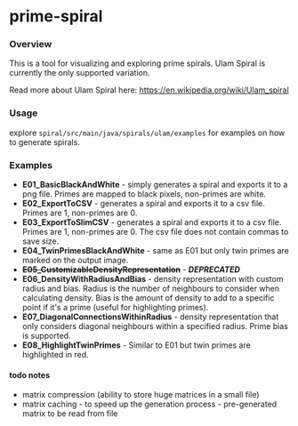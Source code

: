 # prime-spiral

### Overview

This is a tool for visualizing and exploring prime spirals. Ulam Spiral is currently the only supported variation.

Read more about Ulam Spiral here: https://en.wikipedia.org/wiki/Ulam_spiral

### Usage

explore `spiral/src/main/java/spirals/ulam/examples` for examples on how to generate spirals.

### Examples

- **E01_BasicBlackAndWhite** - simply generates a spiral and exports it to a png file. Primes are mapped to black pixels, non-primes are
  white.
- **E02_ExportToCSV** - generates a spiral and exports it to a csv file. Primes are 1, non-primes are 0.
- **E03_ExportToSlimCSV** - generates a spiral and exports it to a csv file. Primes are 1, non-primes are 0. The csv
  file does not contain commas to save size.
- **E04_TwinPrimesBlackAndWhite** - same as E01 but only twin primes are marked on the output image.
- ~~**E05_CustomizableDensityRepresentation**~~ - **_DEPRECATED_**
- **E06_DensityWithRadiusAndBias** - density representation with custom radius and bias. Radius is the number of
  neighbours to consider when calculating density. Bias is the amount of density to add to a specific point if it's a
  prime (useful for highlighting primes).
- **E07_DiagonalConnectionsWithinRadius** - density representation that only considers diagonal neighbours within a specified 
  radius. Prime bias is supported.
- **E08_HighlightTwinPrimes** - Similar to E01 but twin primes are highlighted in red.


#### todo notes
- matrix compression (ability to store huge matrices in a small file)
- matrix caching - to speed up the generation process - pre-generated matrix to be read from file